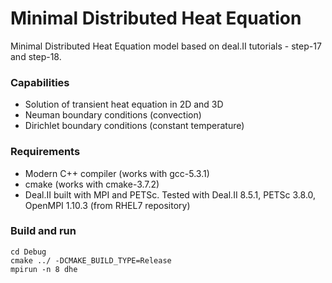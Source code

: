 # Minimal Distributed Heat Equation
Minimal Distributed Heat Equation model based on deal.II tutorials - step-17 and step-18.

### Capabilities
* Solution of transient heat equation in 2D and 3D
* Neuman boundary conditions (convection)
* Dirichlet boundary conditions (constant temperature)
### Requirements
* Modern C++ compiler (works with gcc-5.3.1)
* cmake (works with cmake-3.7.2)
* Deal.II built with MPI and PETSc. Tested with Deal.II 8.5.1, PETSc 3.8.0, OpenMPI 1.10.3 (from RHEL7 repository)

### Build and run
```mkdir Debug
cd Debug
cmake ../ -DCMAKE_BUILD_TYPE=Release
mpirun -n 8 dhe